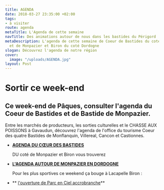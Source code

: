 ```yaml
---
title: AGENDA
date: 2018-03-27 23:35:00 +02:00
tags:
- à visiter
route: agenda
metaTitle: L'Agenda de cette semaine
navTitle: Des animations autour de nous dans les bastides du Périgord
metaDescription: L'agenda de cette semaine de Coeur de Bastides du coté Lot et Garonne
  et de Monpazier et Biron du coté Dordogne
slogan: Découvrez l'agenda de notre région
cover:
  image: "/uploads/AGENDA.jpg"
layout: Post
---
```


# Sortir ce week-end

## Ce week-end de Pâques, consulter l'agenda du Coeur de Bastides et de Bastide de Monpazier. 

Entre les marchés de producteurs, les sorties culturelles et le CHASSE AUX POISSONS à Gavaudun, découvrez l'agenda de l'office du tourisme Coeur des quatre Bastides de Monflanquin, Villereal, Cancon et Castionnes.

* **[AGENDA DU CŒUR DES BASTIDES](http://www.coeurdebastides.com/fr/resultat/16/agenda)**

  DU coté de Monpazier et Biron vous trouverez 

* **[L'AGENDA AUTOUR DE MONPAZIER EN DORDOGNE](https://www.pays-bergerac-tourisme.com/fr/vacances-scolaires-de-paques)**

  Pour les plus sportives ce weekend ça bouge à Lacapelle Biron : 


* ** [l'ouverture de Parc en Ciel accrobranche](http://www.parc-en-ciel.com/blog/les-parcours-5/ouverture-de-la-saison-1er-avril-2018--32/)**